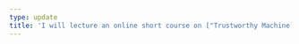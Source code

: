 ```yaml
---
type: update
title: 'I will lecture an online short course on ["Trustworthy Machine Learning"](https://www.i-aida.org/course/an-introduction-to-trustworthy-machine-learning/) on 23-24 November 2022, 10:00--13:00 CET. If you are interested to attend, please drop me an [email](mailto:sajadmanesh@idiap.ch).'
---
```

